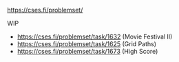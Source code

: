 https://cses.fi/problemset/

WIP

- https://cses.fi/problemset/task/1632 (Movie Festival II)
- https://cses.fi/problemset/task/1625 (Grid Paths)
- https://cses.fi/problemset/task/1673 (High Score)
